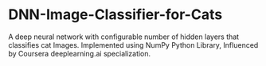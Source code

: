 # DNN-Image-Classifier-for-Cats
A deep neural network with configurable number of hidden layers that classifies cat Images. Implemented using NumPy Python Library, Influenced by Coursera deeplearning.ai specialization.
